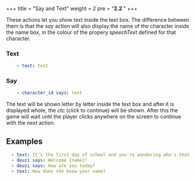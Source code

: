 +++
title = "Say and Text"
weight = 2
pre = "<b>2.2 </b>"
+++

These actions let you show text inside the text box. The difference between them is that the _say_ action will also display the name of the character inside the name box, in the colour of the propery _speechText_ defined for that character.

### Text
```yaml
    - text: text
```

### Say
```yaml
    - character_id says: text
```

The text will be shown letter by letter inside the text box and after it is displayed whole, the _ctc_ (click to continue) will be shown. After this the game will wait until the player clicks anywhere on the screen to continue with the next action.

## Examples
```yaml  
  - text: It's the first day of school and you're wondering who's that girl that's been looking at you all morning
  - deuzi says: Welcome {name}!
  - deuzi says: How are you today?
  - text: How does she know your name?
```